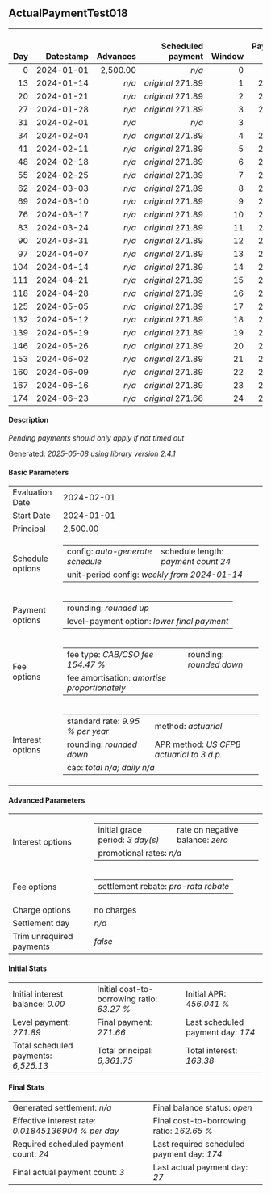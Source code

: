 <h2>ActualPaymentTest018</h2>
<table>
    <thead style="vertical-align: bottom;">
        <th class="ci00" style="text-align: right;">Day</th>
        <th class="ci01" style="text-align: right;">Datestamp</th>
        <th class="ci02" style="text-align: right;">Advances</th>
        <th class="ci03" style="text-align: right;">Scheduled payment</th>
        <th class="ci04" style="text-align: right;">Window</th>
        <th class="ci05" style="text-align: right;">Payment due</th>
        <th class="ci06" style="text-align: right;">Actual payments</th>
        <th class="ci07" style="text-align: right;">Net effect</th>
        <th class="ci08" style="text-align: right;">Payment status</th>
        <th class="ci09" style="text-align: right;">Balance status</th>
        <th class="ci10" style="text-align: right;">Actuarial interest</th>
        <th class="ci11" style="text-align: right;">New interest</th>
        <th class="ci12" style="text-align: right;">Interest portion</th>
        <th class="ci13" style="text-align: right;">Fee rebate if&nbsp;settled</th>
        <th class="ci14" style="text-align: right;">Fee rebate</th>
        <th class="ci15" style="text-align: right;">Fee portion</th>
        <th class="ci16" style="text-align: right;">Principal portion</th>
        <th class="ci17" style="text-align: right;">Interest balance</th>
        <th class="ci18" style="text-align: right;">Fee balance</th>
        <th class="ci19" style="text-align: right;">Principal balance</th>
    </thead>
    <tr style="text-align: right;">
        <td class="ci00">0</td>
        <td class="ci01" style="white-space: nowrap;">2024-01-01</td>
        <td class="ci02">2,500.00</td>
        <td class="ci03" style="white-space: nowrap;"><i>n/a<i></td>
        <td class="ci04">0</td>
        <td class="ci05">0.00</td>
        <td class="ci06"><i>n/a</i></td>
        <td class="ci07">0.00</td>
        <td class="ci08"><i>none&nbsp;scheduled</i></td>
        <td class="ci09">open</td>
        <td class="ci10">0.0000</td>
        <td class="ci11">0.0000</td>
        <td class="ci12">0.00</td>
        <td class="ci13">3,861.75</td>
        <td class="ci14">0.00</td>
        <td class="ci15">0.00</td>
        <td class="ci16">0.00</td>
        <td class="ci17">0.0000</td>
        <td class="ci18">3,861.75</td>
        <td class="ci19">2,500.00</td>
    </tr>
    <tr style="text-align: right;">
        <td class="ci00">13</td>
        <td class="ci01" style="white-space: nowrap;">2024-01-14</td>
        <td class="ci02"><i>n/a</i></td>
        <td class="ci03" style="white-space: nowrap;"><i>original</i> 271.89</td>
        <td class="ci04">1</td>
        <td class="ci05">271.89</td>
        <td class="ci06"><i>confirmed</i>&nbsp;271.89</td>
        <td class="ci07">271.89</td>
        <td class="ci08"><i>payment&nbsp;made</i></td>
        <td class="ci09">open</td>
        <td class="ci10">22.5450</td>
        <td class="ci11">22.5450</td>
        <td class="ci12">22.54</td>
        <td class="ci13">3,573.23</td>
        <td class="ci14">0.00</td>
        <td class="ci15">151.37</td>
        <td class="ci16">97.98</td>
        <td class="ci17">0.0000</td>
        <td class="ci18">3,710.38</td>
        <td class="ci19">2,402.02</td>
    </tr>
    <tr style="text-align: right;">
        <td class="ci00">20</td>
        <td class="ci01" style="white-space: nowrap;">2024-01-21</td>
        <td class="ci02"><i>n/a</i></td>
        <td class="ci03" style="white-space: nowrap;"><i>original</i> 271.89</td>
        <td class="ci04">2</td>
        <td class="ci05">271.89</td>
        <td class="ci06">271.89&nbsp;<i>timed&nbsp;out</i></td>
        <td class="ci07">0.00</td>
        <td class="ci08"><i>missed&nbsp;payment</i></td>
        <td class="ci09">open</td>
        <td class="ci10">11.6638</td>
        <td class="ci11">11.6638</td>
        <td class="ci12">0.00</td>
        <td class="ci13">3,417.88</td>
        <td class="ci14">0.00</td>
        <td class="ci15">0.00</td>
        <td class="ci16">0.00</td>
        <td class="ci17">11.6638</td>
        <td class="ci18">3,710.38</td>
        <td class="ci19">2,402.02</td>
    </tr>
    <tr style="text-align: right;">
        <td class="ci00">27</td>
        <td class="ci01" style="white-space: nowrap;">2024-01-28</td>
        <td class="ci02"><i>n/a</i></td>
        <td class="ci03" style="white-space: nowrap;"><i>original</i> 271.89</td>
        <td class="ci04">3</td>
        <td class="ci05">271.89</td>
        <td class="ci06">271.89&nbsp;<i>timed&nbsp;out</i></td>
        <td class="ci07">0.00</td>
        <td class="ci08"><i>missed&nbsp;payment</i></td>
        <td class="ci09">open</td>
        <td class="ci10">11.6638</td>
        <td class="ci11">11.6638</td>
        <td class="ci12">0.00</td>
        <td class="ci13">3,262.52</td>
        <td class="ci14">0.00</td>
        <td class="ci15">0.00</td>
        <td class="ci16">0.00</td>
        <td class="ci17">23.3276</td>
        <td class="ci18">3,710.38</td>
        <td class="ci19">2,402.02</td>
    </tr>
    <tr style="text-align: right;">
        <td class="ci00">31</td>
        <td class="ci01" style="white-space: nowrap;">2024-02-01</td>
        <td class="ci02"><i>n/a</i></td>
        <td class="ci03" style="white-space: nowrap;"><i>n/a<i></td>
        <td class="ci04">3</td>
        <td class="ci05">0.00</td>
        <td class="ci06"><i>n/a</i></td>
        <td class="ci07">0.00</td>
        <td class="ci08"><i>information&nbsp;only</i></td>
        <td class="ci09">open</td>
        <td class="ci10">6.6650</td>
        <td class="ci11">6.6650</td>
        <td class="ci12">0.00</td>
        <td class="ci13">3,173.74</td>
        <td class="ci14">0.00</td>
        <td class="ci15">0.00</td>
        <td class="ci16">0.00</td>
        <td class="ci17">29.9926</td>
        <td class="ci18">3,710.38</td>
        <td class="ci19">2,402.02</td>
    </tr>
    <tr style="text-align: right;">
        <td class="ci00">34</td>
        <td class="ci01" style="white-space: nowrap;">2024-02-04</td>
        <td class="ci02"><i>n/a</i></td>
        <td class="ci03" style="white-space: nowrap;"><i>original</i> 271.89</td>
        <td class="ci04">4</td>
        <td class="ci05">271.89</td>
        <td class="ci06"><i>n/a</i></td>
        <td class="ci07">271.89</td>
        <td class="ci08"><i>not&nbsp;yet&nbsp;due</i></td>
        <td class="ci09">open</td>
        <td class="ci10">4.9988</td>
        <td class="ci11">4.9988</td>
        <td class="ci12">34.99</td>
        <td class="ci13">3,107.16</td>
        <td class="ci14">0.00</td>
        <td class="ci15">143.81</td>
        <td class="ci16">93.09</td>
        <td class="ci17">0.0000</td>
        <td class="ci18">3,566.57</td>
        <td class="ci19">2,308.93</td>
    </tr>
    <tr style="text-align: right;">
        <td class="ci00">41</td>
        <td class="ci01" style="white-space: nowrap;">2024-02-11</td>
        <td class="ci02"><i>n/a</i></td>
        <td class="ci03" style="white-space: nowrap;"><i>original</i> 271.89</td>
        <td class="ci04">5</td>
        <td class="ci05">271.89</td>
        <td class="ci06"><i>n/a</i></td>
        <td class="ci07">271.89</td>
        <td class="ci08"><i>not&nbsp;yet&nbsp;due</i></td>
        <td class="ci09">open</td>
        <td class="ci10">11.2117</td>
        <td class="ci11">11.2117</td>
        <td class="ci12">11.21</td>
        <td class="ci13">2,951.80</td>
        <td class="ci14">0.00</td>
        <td class="ci15">158.24</td>
        <td class="ci16">102.44</td>
        <td class="ci17">0.0000</td>
        <td class="ci18">3,408.33</td>
        <td class="ci19">2,206.49</td>
    </tr>
    <tr style="text-align: right;">
        <td class="ci00">48</td>
        <td class="ci01" style="white-space: nowrap;">2024-02-18</td>
        <td class="ci02"><i>n/a</i></td>
        <td class="ci03" style="white-space: nowrap;"><i>original</i> 271.89</td>
        <td class="ci04">6</td>
        <td class="ci05">271.89</td>
        <td class="ci06"><i>n/a</i></td>
        <td class="ci07">271.89</td>
        <td class="ci08"><i>not&nbsp;yet&nbsp;due</i></td>
        <td class="ci09">open</td>
        <td class="ci10">10.7143</td>
        <td class="ci11">10.7143</td>
        <td class="ci12">10.71</td>
        <td class="ci13">2,796.44</td>
        <td class="ci14">0.00</td>
        <td class="ci15">158.55</td>
        <td class="ci16">102.63</td>
        <td class="ci17">0.0000</td>
        <td class="ci18">3,249.78</td>
        <td class="ci19">2,103.86</td>
    </tr>
    <tr style="text-align: right;">
        <td class="ci00">55</td>
        <td class="ci01" style="white-space: nowrap;">2024-02-25</td>
        <td class="ci02"><i>n/a</i></td>
        <td class="ci03" style="white-space: nowrap;"><i>original</i> 271.89</td>
        <td class="ci04">7</td>
        <td class="ci05">271.89</td>
        <td class="ci06"><i>n/a</i></td>
        <td class="ci07">271.89</td>
        <td class="ci08"><i>not&nbsp;yet&nbsp;due</i></td>
        <td class="ci09">open</td>
        <td class="ci10">10.2159</td>
        <td class="ci11">10.2159</td>
        <td class="ci12">10.21</td>
        <td class="ci13">2,641.09</td>
        <td class="ci14">0.00</td>
        <td class="ci15">158.85</td>
        <td class="ci16">102.83</td>
        <td class="ci17">0.0000</td>
        <td class="ci18">3,090.93</td>
        <td class="ci19">2,001.03</td>
    </tr>
    <tr style="text-align: right;">
        <td class="ci00">62</td>
        <td class="ci01" style="white-space: nowrap;">2024-03-03</td>
        <td class="ci02"><i>n/a</i></td>
        <td class="ci03" style="white-space: nowrap;"><i>original</i> 271.89</td>
        <td class="ci04">8</td>
        <td class="ci05">271.89</td>
        <td class="ci06"><i>n/a</i></td>
        <td class="ci07">271.89</td>
        <td class="ci08"><i>not&nbsp;yet&nbsp;due</i></td>
        <td class="ci09">open</td>
        <td class="ci10">9.7166</td>
        <td class="ci11">9.7166</td>
        <td class="ci12">9.71</td>
        <td class="ci13">2,485.73</td>
        <td class="ci14">0.00</td>
        <td class="ci15">159.16</td>
        <td class="ci16">103.02</td>
        <td class="ci17">0.0000</td>
        <td class="ci18">2,931.77</td>
        <td class="ci19">1,898.01</td>
    </tr>
    <tr style="text-align: right;">
        <td class="ci00">69</td>
        <td class="ci01" style="white-space: nowrap;">2024-03-10</td>
        <td class="ci02"><i>n/a</i></td>
        <td class="ci03" style="white-space: nowrap;"><i>original</i> 271.89</td>
        <td class="ci04">9</td>
        <td class="ci05">271.89</td>
        <td class="ci06"><i>n/a</i></td>
        <td class="ci07">271.89</td>
        <td class="ci08"><i>not&nbsp;yet&nbsp;due</i></td>
        <td class="ci09">open</td>
        <td class="ci10">9.2163</td>
        <td class="ci11">9.2163</td>
        <td class="ci12">9.21</td>
        <td class="ci13">2,330.37</td>
        <td class="ci14">0.00</td>
        <td class="ci15">159.46</td>
        <td class="ci16">103.22</td>
        <td class="ci17">0.0000</td>
        <td class="ci18">2,772.31</td>
        <td class="ci19">1,794.79</td>
    </tr>
    <tr style="text-align: right;">
        <td class="ci00">76</td>
        <td class="ci01" style="white-space: nowrap;">2024-03-17</td>
        <td class="ci02"><i>n/a</i></td>
        <td class="ci03" style="white-space: nowrap;"><i>original</i> 271.89</td>
        <td class="ci04">10</td>
        <td class="ci05">271.89</td>
        <td class="ci06"><i>n/a</i></td>
        <td class="ci07">271.89</td>
        <td class="ci08"><i>not&nbsp;yet&nbsp;due</i></td>
        <td class="ci09">open</td>
        <td class="ci10">8.7150</td>
        <td class="ci11">8.7150</td>
        <td class="ci12">8.71</td>
        <td class="ci13">2,175.01</td>
        <td class="ci14">0.00</td>
        <td class="ci15">159.76</td>
        <td class="ci16">103.42</td>
        <td class="ci17">0.0000</td>
        <td class="ci18">2,612.55</td>
        <td class="ci19">1,691.37</td>
    </tr>
    <tr style="text-align: right;">
        <td class="ci00">83</td>
        <td class="ci01" style="white-space: nowrap;">2024-03-24</td>
        <td class="ci02"><i>n/a</i></td>
        <td class="ci03" style="white-space: nowrap;"><i>original</i> 271.89</td>
        <td class="ci04">11</td>
        <td class="ci05">271.89</td>
        <td class="ci06"><i>n/a</i></td>
        <td class="ci07">271.89</td>
        <td class="ci08"><i>not&nbsp;yet&nbsp;due</i></td>
        <td class="ci09">open</td>
        <td class="ci10">8.2128</td>
        <td class="ci11">8.2128</td>
        <td class="ci12">8.21</td>
        <td class="ci13">2,019.66</td>
        <td class="ci14">0.00</td>
        <td class="ci15">160.07</td>
        <td class="ci16">103.61</td>
        <td class="ci17">0.0000</td>
        <td class="ci18">2,452.48</td>
        <td class="ci19">1,587.76</td>
    </tr>
    <tr style="text-align: right;">
        <td class="ci00">90</td>
        <td class="ci01" style="white-space: nowrap;">2024-03-31</td>
        <td class="ci02"><i>n/a</i></td>
        <td class="ci03" style="white-space: nowrap;"><i>original</i> 271.89</td>
        <td class="ci04">12</td>
        <td class="ci05">271.89</td>
        <td class="ci06"><i>n/a</i></td>
        <td class="ci07">271.89</td>
        <td class="ci08"><i>not&nbsp;yet&nbsp;due</i></td>
        <td class="ci09">open</td>
        <td class="ci10">7.7097</td>
        <td class="ci11">7.7097</td>
        <td class="ci12">7.70</td>
        <td class="ci13">1,864.30</td>
        <td class="ci14">0.00</td>
        <td class="ci15">160.38</td>
        <td class="ci16">103.81</td>
        <td class="ci17">0.0000</td>
        <td class="ci18">2,292.10</td>
        <td class="ci19">1,483.95</td>
    </tr>
    <tr style="text-align: right;">
        <td class="ci00">97</td>
        <td class="ci01" style="white-space: nowrap;">2024-04-07</td>
        <td class="ci02"><i>n/a</i></td>
        <td class="ci03" style="white-space: nowrap;"><i>original</i> 271.89</td>
        <td class="ci04">13</td>
        <td class="ci05">271.89</td>
        <td class="ci06"><i>n/a</i></td>
        <td class="ci07">271.89</td>
        <td class="ci08"><i>not&nbsp;yet&nbsp;due</i></td>
        <td class="ci09">open</td>
        <td class="ci10">7.2055</td>
        <td class="ci11">7.2055</td>
        <td class="ci12">7.20</td>
        <td class="ci13">1,708.94</td>
        <td class="ci14">0.00</td>
        <td class="ci15">160.68</td>
        <td class="ci16">104.01</td>
        <td class="ci17">0.0000</td>
        <td class="ci18">2,131.42</td>
        <td class="ci19">1,379.94</td>
    </tr>
    <tr style="text-align: right;">
        <td class="ci00">104</td>
        <td class="ci01" style="white-space: nowrap;">2024-04-14</td>
        <td class="ci02"><i>n/a</i></td>
        <td class="ci03" style="white-space: nowrap;"><i>original</i> 271.89</td>
        <td class="ci04">14</td>
        <td class="ci05">271.89</td>
        <td class="ci06"><i>n/a</i></td>
        <td class="ci07">271.89</td>
        <td class="ci08"><i>not&nbsp;yet&nbsp;due</i></td>
        <td class="ci09">open</td>
        <td class="ci10">6.7004</td>
        <td class="ci11">6.7004</td>
        <td class="ci12">6.70</td>
        <td class="ci13">1,553.58</td>
        <td class="ci14">0.00</td>
        <td class="ci15">160.98</td>
        <td class="ci16">104.21</td>
        <td class="ci17">0.0000</td>
        <td class="ci18">1,970.44</td>
        <td class="ci19">1,275.73</td>
    </tr>
    <tr style="text-align: right;">
        <td class="ci00">111</td>
        <td class="ci01" style="white-space: nowrap;">2024-04-21</td>
        <td class="ci02"><i>n/a</i></td>
        <td class="ci03" style="white-space: nowrap;"><i>original</i> 271.89</td>
        <td class="ci04">15</td>
        <td class="ci05">271.89</td>
        <td class="ci06"><i>n/a</i></td>
        <td class="ci07">271.89</td>
        <td class="ci08"><i>not&nbsp;yet&nbsp;due</i></td>
        <td class="ci09">open</td>
        <td class="ci10">6.1944</td>
        <td class="ci11">6.1944</td>
        <td class="ci12">6.19</td>
        <td class="ci13">1,398.22</td>
        <td class="ci14">0.00</td>
        <td class="ci15">161.29</td>
        <td class="ci16">104.41</td>
        <td class="ci17">0.0000</td>
        <td class="ci18">1,809.15</td>
        <td class="ci19">1,171.32</td>
    </tr>
    <tr style="text-align: right;">
        <td class="ci00">118</td>
        <td class="ci01" style="white-space: nowrap;">2024-04-28</td>
        <td class="ci02"><i>n/a</i></td>
        <td class="ci03" style="white-space: nowrap;"><i>original</i> 271.89</td>
        <td class="ci04">16</td>
        <td class="ci05">271.89</td>
        <td class="ci06"><i>n/a</i></td>
        <td class="ci07">271.89</td>
        <td class="ci08"><i>not&nbsp;yet&nbsp;due</i></td>
        <td class="ci09">open</td>
        <td class="ci10">5.6874</td>
        <td class="ci11">5.6874</td>
        <td class="ci12">5.68</td>
        <td class="ci13">1,242.87</td>
        <td class="ci14">0.00</td>
        <td class="ci15">161.60</td>
        <td class="ci16">104.61</td>
        <td class="ci17">0.0000</td>
        <td class="ci18">1,647.55</td>
        <td class="ci19">1,066.71</td>
    </tr>
    <tr style="text-align: right;">
        <td class="ci00">125</td>
        <td class="ci01" style="white-space: nowrap;">2024-05-05</td>
        <td class="ci02"><i>n/a</i></td>
        <td class="ci03" style="white-space: nowrap;"><i>original</i> 271.89</td>
        <td class="ci04">17</td>
        <td class="ci05">271.89</td>
        <td class="ci06"><i>n/a</i></td>
        <td class="ci07">271.89</td>
        <td class="ci08"><i>not&nbsp;yet&nbsp;due</i></td>
        <td class="ci09">open</td>
        <td class="ci10">5.1794</td>
        <td class="ci11">5.1794</td>
        <td class="ci12">5.17</td>
        <td class="ci13">1,087.51</td>
        <td class="ci14">0.00</td>
        <td class="ci15">161.91</td>
        <td class="ci16">104.81</td>
        <td class="ci17">0.0000</td>
        <td class="ci18">1,485.64</td>
        <td class="ci19">961.90</td>
    </tr>
    <tr style="text-align: right;">
        <td class="ci00">132</td>
        <td class="ci01" style="white-space: nowrap;">2024-05-12</td>
        <td class="ci02"><i>n/a</i></td>
        <td class="ci03" style="white-space: nowrap;"><i>original</i> 271.89</td>
        <td class="ci04">18</td>
        <td class="ci05">271.89</td>
        <td class="ci06"><i>n/a</i></td>
        <td class="ci07">271.89</td>
        <td class="ci08"><i>not&nbsp;yet&nbsp;due</i></td>
        <td class="ci09">open</td>
        <td class="ci10">4.6704</td>
        <td class="ci11">4.6704</td>
        <td class="ci12">4.67</td>
        <td class="ci13">932.15</td>
        <td class="ci14">0.00</td>
        <td class="ci15">162.21</td>
        <td class="ci16">105.01</td>
        <td class="ci17">0.0000</td>
        <td class="ci18">1,323.43</td>
        <td class="ci19">856.89</td>
    </tr>
    <tr style="text-align: right;">
        <td class="ci00">139</td>
        <td class="ci01" style="white-space: nowrap;">2024-05-19</td>
        <td class="ci02"><i>n/a</i></td>
        <td class="ci03" style="white-space: nowrap;"><i>original</i> 271.89</td>
        <td class="ci04">19</td>
        <td class="ci05">271.89</td>
        <td class="ci06"><i>n/a</i></td>
        <td class="ci07">271.89</td>
        <td class="ci08"><i>not&nbsp;yet&nbsp;due</i></td>
        <td class="ci09">open</td>
        <td class="ci10">4.1605</td>
        <td class="ci11">4.1605</td>
        <td class="ci12">4.16</td>
        <td class="ci13">776.79</td>
        <td class="ci14">0.00</td>
        <td class="ci15">162.52</td>
        <td class="ci16">105.21</td>
        <td class="ci17">0.0000</td>
        <td class="ci18">1,160.91</td>
        <td class="ci19">751.68</td>
    </tr>
    <tr style="text-align: right;">
        <td class="ci00">146</td>
        <td class="ci01" style="white-space: nowrap;">2024-05-26</td>
        <td class="ci02"><i>n/a</i></td>
        <td class="ci03" style="white-space: nowrap;"><i>original</i> 271.89</td>
        <td class="ci04">20</td>
        <td class="ci05">271.89</td>
        <td class="ci06"><i>n/a</i></td>
        <td class="ci07">271.89</td>
        <td class="ci08"><i>not&nbsp;yet&nbsp;due</i></td>
        <td class="ci09">open</td>
        <td class="ci10">3.6496</td>
        <td class="ci11">3.6496</td>
        <td class="ci12">3.64</td>
        <td class="ci13">621.44</td>
        <td class="ci14">0.00</td>
        <td class="ci15">162.84</td>
        <td class="ci16">105.41</td>
        <td class="ci17">0.0000</td>
        <td class="ci18">998.07</td>
        <td class="ci19">646.27</td>
    </tr>
    <tr style="text-align: right;">
        <td class="ci00">153</td>
        <td class="ci01" style="white-space: nowrap;">2024-06-02</td>
        <td class="ci02"><i>n/a</i></td>
        <td class="ci03" style="white-space: nowrap;"><i>original</i> 271.89</td>
        <td class="ci04">21</td>
        <td class="ci05">271.89</td>
        <td class="ci06"><i>n/a</i></td>
        <td class="ci07">271.89</td>
        <td class="ci08"><i>not&nbsp;yet&nbsp;due</i></td>
        <td class="ci09">open</td>
        <td class="ci10">3.1378</td>
        <td class="ci11">3.1378</td>
        <td class="ci12">3.13</td>
        <td class="ci13">466.08</td>
        <td class="ci14">0.00</td>
        <td class="ci15">163.15</td>
        <td class="ci16">105.61</td>
        <td class="ci17">0.0000</td>
        <td class="ci18">834.92</td>
        <td class="ci19">540.66</td>
    </tr>
    <tr style="text-align: right;">
        <td class="ci00">160</td>
        <td class="ci01" style="white-space: nowrap;">2024-06-09</td>
        <td class="ci02"><i>n/a</i></td>
        <td class="ci03" style="white-space: nowrap;"><i>original</i> 271.89</td>
        <td class="ci04">22</td>
        <td class="ci05">271.89</td>
        <td class="ci06"><i>n/a</i></td>
        <td class="ci07">271.89</td>
        <td class="ci08"><i>not&nbsp;yet&nbsp;due</i></td>
        <td class="ci09">open</td>
        <td class="ci10">2.6249</td>
        <td class="ci11">2.6249</td>
        <td class="ci12">2.62</td>
        <td class="ci13">310.72</td>
        <td class="ci14">0.00</td>
        <td class="ci15">163.46</td>
        <td class="ci16">105.81</td>
        <td class="ci17">0.0000</td>
        <td class="ci18">671.46</td>
        <td class="ci19">434.85</td>
    </tr>
    <tr style="text-align: right;">
        <td class="ci00">167</td>
        <td class="ci01" style="white-space: nowrap;">2024-06-16</td>
        <td class="ci02"><i>n/a</i></td>
        <td class="ci03" style="white-space: nowrap;"><i>original</i> 271.89</td>
        <td class="ci04">23</td>
        <td class="ci05">271.89</td>
        <td class="ci06"><i>n/a</i></td>
        <td class="ci07">271.89</td>
        <td class="ci08"><i>not&nbsp;yet&nbsp;due</i></td>
        <td class="ci09">open</td>
        <td class="ci10">2.1111</td>
        <td class="ci11">2.1111</td>
        <td class="ci12">2.11</td>
        <td class="ci13">155.36</td>
        <td class="ci14">0.00</td>
        <td class="ci15">163.77</td>
        <td class="ci16">106.01</td>
        <td class="ci17">0.0000</td>
        <td class="ci18">507.69</td>
        <td class="ci19">328.84</td>
    </tr>
    <tr style="text-align: right;">
        <td class="ci00">174</td>
        <td class="ci01" style="white-space: nowrap;">2024-06-23</td>
        <td class="ci02"><i>n/a</i></td>
        <td class="ci03" style="white-space: nowrap;"><i>original</i> 271.66</td>
        <td class="ci04">24</td>
        <td class="ci05">271.66</td>
        <td class="ci06"><i>n/a</i></td>
        <td class="ci07">271.66</td>
        <td class="ci08"><i>not&nbsp;yet&nbsp;due</i></td>
        <td class="ci09">open</td>
        <td class="ci10">1.5963</td>
        <td class="ci11">1.5963</td>
        <td class="ci12">1.59</td>
        <td class="ci13">0.00</td>
        <td class="ci14">0.00</td>
        <td class="ci15">163.94</td>
        <td class="ci16">106.13</td>
        <td class="ci17">0.0000</td>
        <td class="ci18">343.75</td>
        <td class="ci19">222.71</td>
    </tr>
</table>
<h4>Description</h4>
<p><i>Pending payments should only apply if not timed out</i></p>
<p>Generated: <i>2025-05-08 using library version 2.4.1</i></p>
<h4>Basic Parameters</h4>
<table>
    <tr>
        <td>Evaluation Date</td>
        <td>2024-02-01</td>
    </tr>
    <tr>
        <td>Start Date</td>
        <td>2024-01-01</td>
    </tr>
    <tr>
        <td>Principal</td>
        <td>2,500.00</td>
    </tr>
    <tr>
        <td>Schedule options</td>
        <td>
            <table>
                <tr>
                    <td>config: <i>auto-generate schedule</i></td>
                    <td>schedule length: <i><i>payment count</i> 24</i></td>
                </tr>
                <tr>
                    <td colspan="2" style="white-space: nowrap;">unit-period config: <i>weekly from 2024-01-14</i></td>
                </tr>
            </table>
        </td>
    </tr>
    <tr>
        <td>Payment options</td>
        <td>
            <table>
                <tr>
                    <td>rounding: <i>rounded up</i></td>
                </tr>
                <tr>
                    <td>level-payment option: <i>lower&nbsp;final&nbsp;payment</i></td>
                </tr>
            </table>
        </td>
    </tr>
    <tr>
        <td>Fee options</td>
        <td>
            <table>
                <tr>
                    <td>fee type: <i><i>CAB/CSO fee</i> 154.47 %</i></td>
                    <td>rounding: <i>rounded down</i></td>
                </tr>
                <tr>
                    <td>fee amortisation: <i>amortise proportionately</i></td>
                </tr>
            </table>
        </td>
    </tr>
    <tr>
        <td>Interest options</td>
        <td>
            <table>
                <tr>
                    <td>standard rate: <i>9.95 % per year</i></td>
                    <td>method: <i>actuarial</i></td>
                </tr>
                <tr>
                    <td>rounding: <i>rounded down</i></td>
                    <td>APR method: <i>US CFPB actuarial to 3 d.p.</i></td>
                </tr>
                <tr>
                    <td colspan="2">cap: <i>total <i>n/a</i>; daily <i>n/a</i></td>
                </tr>
            </table>
        </td>
    </tr>
</table>
<h4>Advanced Parameters</h4>
<table>
    <tr>
        <td>Interest options</td>
        <td>
            <table>
                <tr>
                    <td>initial grace period: <i>3 day(s)</i></td>
                    <td>rate on negative balance: <i>zero</i></td>
                </tr>
                <tr>
                    <td colspan="2">promotional rates: <i><i>n/a</i></i></td>
                </tr>
            </table>
        </td>
    </tr>
    <tr>
        <td>Fee options</td>
        <td>
            <table>
                <tr>
                    <td>settlement rebate: <i>pro-rata rebate</i></td>
                </tr>
            </table>
        </td>
    </tr>
    <tr>
        <td>Charge options</td>
        <td>no charges
        </td>
    </tr>
    <tr>
        <td>Settlement day</td><td><i><i>n/a</i></i></td>
    </tr>
    <tr>
        <td>Trim unrequired payments</td><td><i>false</i></td>
    </tr>
</table>
<h4>Initial Stats</h4>
<table>
    <tr>
        <td>Initial interest balance: <i>0.00</i></td>
        <td>Initial cost-to-borrowing ratio: <i>63.27 %</i></td>
        <td>Initial APR: <i>456.041 %</i></td>
    </tr>
    <tr>
        <td>Level payment: <i>271.89</i></td>
        <td>Final payment: <i>271.66</i></td>
        <td>Last scheduled payment day: <i>174</i></td>
    </tr>
    <tr>
        <td>Total scheduled payments: <i>6,525.13</i></td>
        <td>Total principal: <i>6,361.75</i></td>
        <td>Total interest: <i>163.38</i></td>
    </tr>
</table>
<h4>Final Stats</h4>
<table>
    <tr>
        <td>Generated settlement: <i><i>n/a</i></i></td>
        <td>Final balance status: <i>open</i></td>
    </tr>
    <tr>
        <td>Effective interest rate: <i>0.01845136904 % per day</i></td>
        <td>Final cost-to-borrowing ratio: <i>162.65 %</i></td>
    </tr>
    <tr>
        <td>Required scheduled payment count: <i>24</i></td>
        <td>Last required scheduled payment day: <i>174</i></td>
    </tr>
    <tr>
        <td>Final actual payment count: <i>3</i></td>
        <td>Last actual payment day: <i>27</i></td>
    </tr>
</table>
